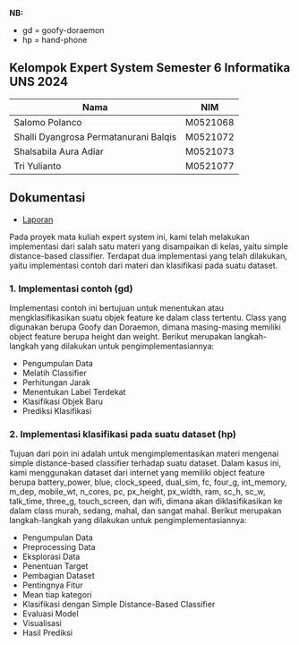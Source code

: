 **NB:**
- gd = goofy-doraemon
- hp = hand-phone

## Kelompok Expert System Semester 6 Informatika UNS 2024
| Nama                                        | NIM         |
|--------                                     |-----------  |
| Salomo Polanco                              | M0521068    |
| Shalli Dyangrosa Permatanurani Balqis       | M0521072    |
| Shalsabila Aura Adiar                       | M0521073    |
| Tri Yulianto                                | M0521077    |

## Dokumentasi
- [Laporan]()

Pada proyek mata kuliah expert system ini, kami telah melakukan implementasi dari salah satu materi yang disampaikan di kelas, yaitu simple distance-based classifier. Terdapat dua implementasi yang telah dilakukan, yaitu implementasi contoh dari materi dan klasifikasi pada suatu dataset.

### 1. Implementasi contoh (gd)
Implementasi contoh ini bertujuan untuk menentukan atau mengklasifikasikan suatu objek feature ke dalam class tertentu. Class yang digunakan berupa Goofy dan Doraemon, dimana masing-masing memiliki object feature berupa height dan weight. Berikut merupakan langkah-langkah yang dilakukan untuk pengimplementasiannya:
- Pengumpulan Data
- Melatih Classifier
- Perhitungan Jarak
- Menentukan Label Terdekat
- Klasifikasi Objek Baru
- Prediksi Klasifikasi

### 2. Implementasi klasifikasi pada suatu dataset (hp)
Tujuan dari  poin ini adalah untuk mengimplementasikan materi mengenai simple distance-based classifier terhadap suatu dataset. Dalam kasus ini, kami menggunakan dataset dari internet yang memiliki object feature berupa battery_power, blue, clock_speed, dual_sim, fc, four_g, int_memory, m_dep, mobile_wt, n_cores, pc, px_height, px_width, ram, sc_h, sc_w, talk_time, three_g, touch_screen, dan wifi, dimana akan diklasifikasikan ke dalam class murah, sedang, mahal, dan sangat mahal. Berikut merupakan langkah-langkah yang dilakukan untuk pengimplementasiannya:
- Pengumpulan Data
- Preprocessing Data
- Eksplorasi Data
- Penentuan Target
- Pembagian Dataset
- Pentingnya Fitur
- Mean tiap kategori
- Klasifikasi dengan Simple Distance-Based Classifier
- Evaluasi Model
- Visualisasi
- Hasil Prediksi
